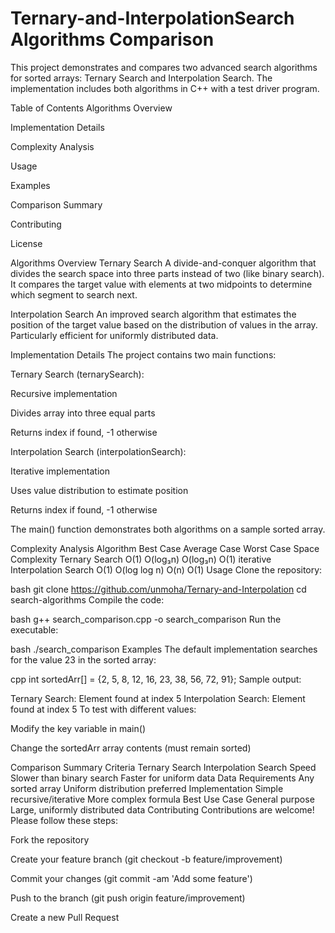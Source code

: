 # Ternary-and-InterpolationSearch Algorithms Comparison
This project demonstrates and compares two advanced search algorithms for sorted arrays: Ternary Search and Interpolation Search. The implementation includes both algorithms in C++ with a test driver program.

Table of Contents
Algorithms Overview

Implementation Details

Complexity Analysis

Usage

Examples

Comparison Summary

Contributing

License

Algorithms Overview
Ternary Search
A divide-and-conquer algorithm that divides the search space into three parts instead of two (like binary search). It compares the target value with elements at two midpoints to determine which segment to search next.

Interpolation Search
An improved search algorithm that estimates the position of the target value based on the distribution of values in the array. Particularly efficient for uniformly distributed data.

Implementation Details
The project contains two main functions:

Ternary Search (ternarySearch):

Recursive implementation

Divides array into three equal parts

Returns index if found, -1 otherwise

Interpolation Search (interpolationSearch):

Iterative implementation

Uses value distribution to estimate position

Returns index if found, -1 otherwise

The main() function demonstrates both algorithms on a sample sorted array.

Complexity Analysis
Algorithm	Best Case	Average Case	Worst Case	Space Complexity
Ternary Search	O(1)	O(log₃n)	O(log₃n)	O(1) iterative
Interpolation Search	O(1)	O(log log n)	O(n)	O(1)
Usage
Clone the repository:

bash
git clone https://github.com/unmoha/Ternary-and-Interpolation
cd search-algorithms
Compile the code:

bash
g++ search_comparison.cpp -o search_comparison
Run the executable:

bash
./search_comparison
Examples
The default implementation searches for the value 23 in the sorted array:

cpp
int sortedArr[] = {2, 5, 8, 12, 16, 23, 38, 56, 72, 91};
Sample output:

Ternary Search: Element found at index 5
Interpolation Search: Element found at index 5
To test with different values:

Modify the key variable in main()

Change the sortedArr array contents (must remain sorted)

Comparison Summary
Criteria	Ternary Search	Interpolation Search
Speed	Slower than binary search	Faster for uniform data
Data Requirements	Any sorted array	Uniform distribution preferred
Implementation	Simple recursive/iterative	More complex formula
Best Use Case	General purpose	Large, uniformly distributed data
Contributing
Contributions are welcome! Please follow these steps:

Fork the repository

Create your feature branch (git checkout -b feature/improvement)

Commit your changes (git commit -am 'Add some feature')

Push to the branch (git push origin feature/improvement)

Create a new Pull Request
